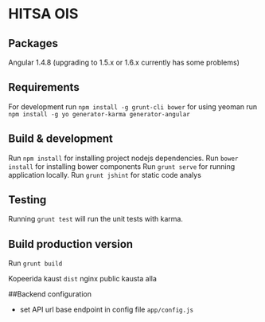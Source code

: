 # HITSA OIS

## Packages
Angular 1.4.8 (upgrading to 1.5.x or 1.6.x currently has some problems)

## Requirements

For development run `npm install -g grunt-cli bower`
for using yeoman run `npm install -g yo generator-karma generator-angular` 

## Build & development

Run `npm install` for installing project nodejs dependencies.
Run `bower install` for installing bower components
Run `grunt serve` for running application locally.
Run `grunt jshint` for static code analys

## Testing

Running `grunt test` will run the unit tests with karma.

## Build production version

Run `grunt build`

Kopeerida kaust `dist` nginx public kausta alla

##Backend configuration
* set API url base endpoint in config file `app/config.js`


